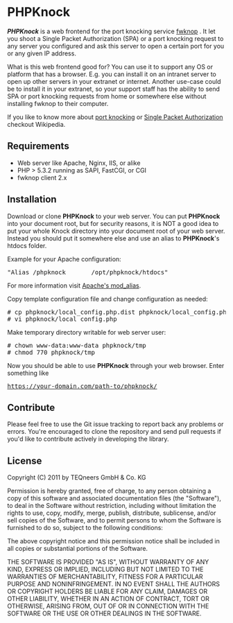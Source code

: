 PHPKnock
========

***PHPKnock*** is a web frontend for the port knocking service [fwknop](http://cipherdyne.org/fwknop/) . It let you shoot a Single Packet Authorization (SPA) or a port knocking request to any server you configured and ask this server to open a certain port for you or any given IP address.

What is this web frontend good for? You can use it to support any OS or platform that has a browser. E.g. you can install it on an intranet server to open up other servers in your extranet or internet. Another use-case could be to install it in your extranet, so your support staff has the ability to send SPA or port knocking requests from home or somewhere else without installing fwknop to their computer.

If you like to know more about [port knocking](http://en.wikipedia.org/wiki/Port_knocking) or [Single Packet Authorization](http://en.wikipedia.org/wiki/Single_Packet_Authorization) checkout Wikipedia.


Requirements
------------

- Web server like Apache, Nginx, IIS, or alike
- PHP > 5.3.2 running as SAPI, FastCGI, or CGI
- fwknop client 2.x


Installation
------------
Download or clone **PHPKnock** to your web server. You can put **PHPKnock** into your document root, but for security reasons, it is NOT a good idea to put your whole Knock directory into your document root of your web server. Instead you should put it somewhere else and use an alias to **PHPKnock**'s htdocs folder.

Example for your Apache configuration:
<pre>"Alias /phpknock		/opt/phpknock/htdocs"</pre>


For more information visit [Apache's mod_alias](http://httpd.apache.org/docs/2.2/mod/mod_alias.html#alias).

Copy template configuration file and change configuration as needed:

<pre>
# cp phpknock/local_config.php.dist phpknock/local_config.php
# vi phpknock/local_config.php
</pre>

Make temporary directory writable for web server user:

<pre>
# chown www-data:www-data phpknock/tmp
# chmod 770 phpknock/tmp
</pre>

Now you should be able to use **PHPKnock** through your web browser. Enter something like <pre>https://your-domain.com/path-to/phpknock/</pre>


Contribute
----------

Please feel free to use the Git issue tracking to report back any problems or errors. You're encouraged to clone the repository and send pull requests if you'd like to contribute actively in developing the library.


License
-------

Copyright (C) 2011 by TEQneers GmbH & Co. KG

Permission is hereby granted, free of charge, to any person obtaining a copy of this software and associated documentation files (the "Software"), to deal in the Software without restriction, including without limitation the rights to use, copy, modify, merge, publish, distribute, sublicense, and/or sell copies of the Software, and to permit persons to whom the Software is furnished to do so, subject to the following conditions:

The above copyright notice and this permission notice shall be included in all copies or substantial portions of the Software.

THE SOFTWARE IS PROVIDED "AS IS", WITHOUT WARRANTY OF ANY KIND, EXPRESS OR IMPLIED, INCLUDING BUT NOT LIMITED TO THE WARRANTIES OF MERCHANTABILITY, FITNESS FOR A PARTICULAR PURPOSE AND NONINFRINGEMENT. IN NO EVENT SHALL THE AUTHORS OR COPYRIGHT HOLDERS BE LIABLE FOR ANY CLAIM, DAMAGES OR OTHER LIABILITY, WHETHER IN AN ACTION OF CONTRACT, TORT OR OTHERWISE, ARISING FROM, OUT OF OR IN CONNECTION WITH THE SOFTWARE OR THE USE OR OTHER DEALINGS IN THE SOFTWARE.


